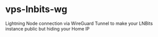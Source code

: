 # vps-lnbits-wg
Lightning Node connection via WireGuard Tunnel to make your LNBits instance public but hiding your Home IP
